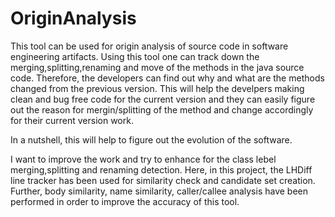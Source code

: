 OriginAnalysis
==============

This tool can be used for origin analysis of source code in software engineering artifacts. 
Using this tool one can track down the merging,splitting,renaming and move of the methods in the java source code. 
Therefore, the developers can find out why and what are the methods changed from the previous version. 
This will help the develpers making clean and bug free code for the current version and they can easily figure out
the reason for mergin/splitting of the method and change accordingly for their current version work. 

In a nutshell, this will help to figure out the evolution of the software.

I want to improve the work and try to enhance for the class lebel merging,splitting and renaming detection.
Here, in this project, the LHDiff line tracker has been used for similarity check and candidate set creation.
Further, body similarity, name similarity, caller/callee analysis have been performed in order to improve the 
accuracy of this tool.
